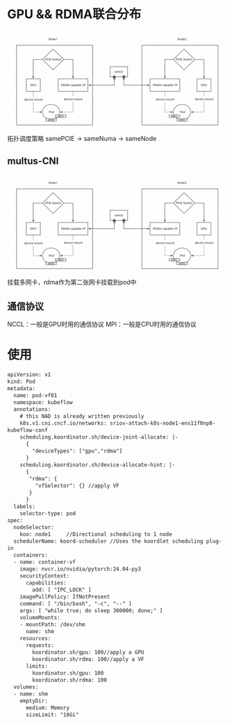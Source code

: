 # GPU && RDMA联合分布
![device-topology-and-network-communication](./images/device-topology-and-network-communication.jpg)
拓扑调度策略
samePCIE -> sameNuma -> sameNode

## multus-CNI
![device-topology-and-network-communication](./images/device-topology-and-network-communication.jpg)
挂载多网卡，rdma作为第二张网卡挂载到pod中

## 通信协议
NCCL：一般是GPU时用的通信协议
MPI：一般是CPU时用的通信协议


# 使用
```
apiVersion: v1
kind: Pod
metadata:
  name: pod-vf01
  namespace: kubeflow
  annotations:
    # this NAD is already written previously
    k8s.v1.cni.cncf.io/networks: sriov-attach-k8s-node1-ens11f0np0-kubeflow-conf
    scheduling.koordinator.sh/device-joint-allocate: |-
      {
        "deviceTypes": ["gpu","rdma"]
      }
    scheduling.koordinator.sh/device-allocate-hint: |-
      {
       "rdma": {
         "vfSelector": {} //apply VF
       }
      }
  labels:
    selector-type: pod
spec:
  nodeSelector:
    koo: node1     //Directional scheduling to 1 node
  schedulerName: koord-scheduler //Uses the koordlet scheduling plug-in
  containers:
  - name: container-vf
    image: nvcr.io/nvidia/pytorch:24.04-py3
    securityContext:
      capabilities:
        add: [ "IPC_LOCK" ]
    imagePullPolicy: IfNotPresent
    command: [ "/bin/bash", "-c", "--" ]
    args: [ "while true; do sleep 300000; done;" ]
    volumeMounts:
    - mountPath: /dev/shm
      name: shm
    resources:
      requests:
        koordinator.sh/gpu: 100//apply a GPU
        koordinator.sh/rdma: 100//apply a VF
      limits:
        koordinator.sh/gpu: 100
        koordinator.sh/rdma: 100
  volumes:
  - name: shm
    emptyDir:
      medium: Memory
      sizeLimit: "10Gi"
```


